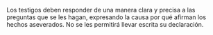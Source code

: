 Los testigos deben responder de una manera clara y precisa a las preguntas que se les hagan, expresando la causa por qué afirman los hechos aseverados.
No se les permitirá llevar escrita su declaración.
